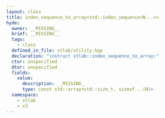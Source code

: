 ```yaml
---
layout: class
title: index_sequence_to_array<std::index_sequence<N...>>
hyde:
  owner: __MISSING__
  brief: __MISSING__
  tags:
    - class
  defined_in_file: stlab/utility.hpp
  declaration: "\nstruct stlab::index_sequence_to_array;"
  ctor: unspecified
  dtor: unspecified
  fields:
    value:
      description: __MISSING__
      type: const std::array<std::size_t, sizeof...(N)>
  namespace:
    - stlab
    - v3
---
```

